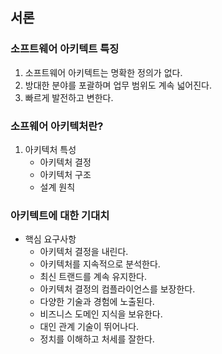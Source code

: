 ## 서론

### 소프트웨어 아키텍트 특징

1. 소프트웨어 아키텍트는 명확한 정의가 없다.
2. 방대한 분야를 포괄하며 업무 범위도 계속 넓어진다.
3. 빠르게 발전하고 변한다.

### 소프웨어 아키텍처란?

1. 아키텍처 특성
   - 아키텍처 결정
   - 아키텍처 구조
   - 설계 원칙

### 아키텍트에 대한 기대치

- 핵심 요구사항
  - 아키텍처 결정을 내린다.
  - 아키텍처를 지속적으로 분석한다.
  - 최신 트랜드를 계속 유지한다.
  - 아키텍처 결정의 컴플라이언스를 보장한다.
  - 다양한 기술과 경험에 노출된다.
  - 비즈니스 도메인 지식을 보유한다.
  - 대인 관계 기술이 뛰어나다.
  - 정치를 이해하고 처세를 잘한다.
